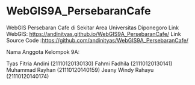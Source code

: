# WebGIS9A_PersebaranCafe
WebGIS Persebaran Cafe di Sekitar Area Universitas Diponegoro 
Link WebGIS: https://andinityas.github.io/WebGIS9A_PersebaranCafe/
Link Source Code :https://github.com/andinityas/WebGIS9A_PersebaranCafe/

Nama Anggota Kelompok 9A:

Tyas Fitria Andini (21110120130130)
Fahmi Fadhila (21110120130141)
Muhammad Rayhan (21110120140159)
Jeany Windy Rahayu (21110120140174)
